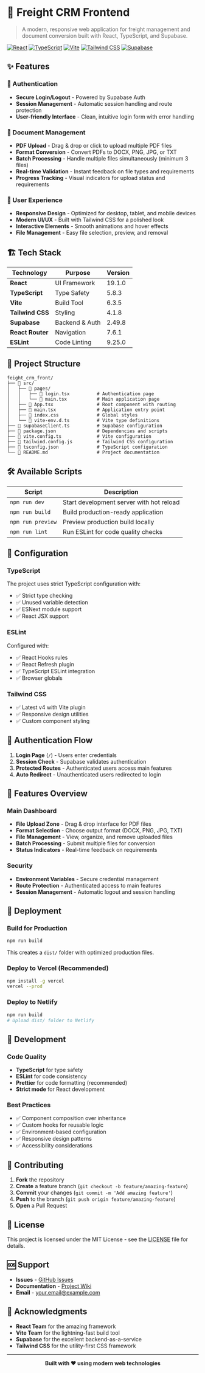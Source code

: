 # 🚛 Freight CRM Frontend

> A modern, responsive web application for freight management and document conversion built with React, TypeScript, and Supabase.

[![React](https://img.shields.io/badge/React-18+-blue.svg)](https://reactjs.org/)
[![TypeScript](https://img.shields.io/badge/TypeScript-5.8+-blue.svg)](https://www.typescriptlang.org/)
[![Vite](https://img.shields.io/badge/Vite-6.3+-646CFF.svg)](https://vitejs.dev/)
[![Tailwind CSS](https://img.shields.io/badge/Tailwind%20CSS-4.1+-06B6D4.svg)](https://tailwindcss.com/)
[![Supabase](https://img.shields.io/badge/Supabase-Auth-3ECF8E.svg)](https://supabase.com/)

## ✨ Features

### 🔐 Authentication
- **Secure Login/Logout** - Powered by Supabase Auth
- **Session Management** - Automatic session handling and route protection
- **User-friendly Interface** - Clean, intuitive login form with error handling

### 📄 Document Management
- **PDF Upload** - Drag & drop or click to upload multiple PDF files
- **Format Conversion** - Convert PDFs to DOCX, PNG, JPG, or TXT
- **Batch Processing** - Handle multiple files simultaneously (minimum 3 files)
- **Real-time Validation** - Instant feedback on file types and requirements
- **Progress Tracking** - Visual indicators for upload status and requirements

### 🎨 User Experience
- **Responsive Design** - Optimized for desktop, tablet, and mobile devices
- **Modern UI/UX** - Built with Tailwind CSS for a polished look
- **Interactive Elements** - Smooth animations and hover effects
- **File Management** - Easy file selection, preview, and removal

## 🏗️ Tech Stack

| Technology | Purpose | Version |
|------------|---------|---------|
| **React** | UI Framework | 19.1.0 |
| **TypeScript** | Type Safety | 5.8.3 |
| **Vite** | Build Tool | 6.3.5 |
| **Tailwind CSS** | Styling | 4.1.8 |
| **Supabase** | Backend & Auth | 2.49.8 |
| **React Router** | Navigation | 7.6.1 |
| **ESLint** | Code Linting | 9.25.0 |

## 📁 Project Structure

```
feight_crm_front/
├── 📁 src/
│   ├── 📁 pages/
│   │   ├── 📄 login.tsx          # Authentication page
│   │   └── 📄 main.tsx           # Main application page
│   ├── 📄 App.tsx                # Root component with routing
│   ├── 📄 main.tsx               # Application entry point
│   ├── 📄 index.css              # Global styles
│   └── 📄 vite-env.d.ts          # Vite type definitions
├── 📄 supabaseClient.ts          # Supabase configuration
├── 📄 package.json               # Dependencies and scripts
├── 📄 vite.config.ts             # Vite configuration
├── 📄 tailwind.config.js         # Tailwind CSS configuration
├── 📄 tsconfig.json              # TypeScript configuration
└── 📄 README.md                  # Project documentation
```

## 🛠️ Available Scripts

| Script | Description |
|--------|-------------|
| `npm run dev` | Start development server with hot reload |
| `npm run build` | Build production-ready application |
| `npm run preview` | Preview production build locally |
| `npm run lint` | Run ESLint for code quality checks |

## 🔧 Configuration

### TypeScript
The project uses strict TypeScript configuration with:
- ✅ Strict type checking
- ✅ Unused variable detection
- ✅ ESNext module support
- ✅ React JSX support

### ESLint
Configured with:
- ✅ React Hooks rules
- ✅ React Refresh plugin
- ✅ TypeScript ESLint integration
- ✅ Browser globals

### Tailwind CSS
- ✅ Latest v4 with Vite plugin
- ✅ Responsive design utilities
- ✅ Custom component styling

## 🔐 Authentication Flow

1. **Login Page** (`/`) - Users enter credentials
2. **Session Check** - Supabase validates authentication
3. **Protected Routes** - Authenticated users access main features
4. **Auto Redirect** - Unauthenticated users redirected to login

## 📱 Features Overview

### Main Dashboard
- **File Upload Zone** - Drag & drop interface for PDF files
- **Format Selection** - Choose output format (DOCX, PNG, JPG, TXT)
- **File Management** - View, organize, and remove uploaded files
- **Batch Processing** - Submit multiple files for conversion
- **Status Indicators** - Real-time feedback on requirements

### Security
- **Environment Variables** - Secure credential management
- **Route Protection** - Authenticated access to main features
- **Session Management** - Automatic logout and session handling

## 🚀 Deployment

### Build for Production

```bash
npm run build
```

This creates a `dist/` folder with optimized production files.

### Deploy to Vercel (Recommended)

```bash
npm install -g vercel
vercel --prod
```

### Deploy to Netlify

```bash
npm run build
# Upload dist/ folder to Netlify
```

## 🧪 Development

### Code Quality
- **TypeScript** for type safety
- **ESLint** for code consistency
- **Prettier** for code formatting (recommended)
- **Strict mode** for React development

### Best Practices
- ✅ Component composition over inheritance
- ✅ Custom hooks for reusable logic
- ✅ Environment-based configuration
- ✅ Responsive design patterns
- ✅ Accessibility considerations

## 🤝 Contributing

1. **Fork** the repository
2. **Create** a feature branch (`git checkout -b feature/amazing-feature`)
3. **Commit** your changes (`git commit -m 'Add amazing feature'`)
4. **Push** to the branch (`git push origin feature/amazing-feature`)
5. **Open** a Pull Request

## 📝 License

This project is licensed under the MIT License - see the [LICENSE](LICENSE) file for details.

## 🆘 Support

- **Issues** - [GitHub Issues](https://github.com/yourusername/feight_crm_front/issues)
- **Documentation** - [Project Wiki](https://github.com/yourusername/feight_crm_front/wiki)
- **Email** - your.email@example.com

## 🙏 Acknowledgments

- **React Team** for the amazing framework
- **Vite Team** for the lightning-fast build tool
- **Supabase** for the excellent backend-as-a-service
- **Tailwind CSS** for the utility-first CSS framework

---

<div align="center">
  <strong>Built with ❤️ using modern web technologies</strong>
</div>
